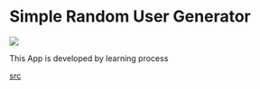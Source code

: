 <div>
  <h1>Simple Random User Generator</h1>
  <img src="https://user-images.githubusercontent.com/86969804/162625379-a711c752-2e6b-4b7c-86de-1ac4abeb4a1a.png" />
  <p>This App is developed by learning process</p>
  <a href="https://www.youtube.com/watch?v=qZXt1Aom3Cs">src</a>
</div>
